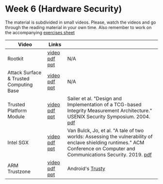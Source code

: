 # Week 6  (Hardware Security)

The material is subdivided in small videos.
Please, watch the videos and go through the reading material in your own time.
Also remember to work on the accompanying [exercises sheet](../exercises/EXERCISE6.md)

| Video                   | Links                     |                                                                                                                                                                                              |
|-------------------------|---------------------------|----------------------------------------------------------------------------------------------------------------------------------------------------------------------------------------------|
| Rootkit                 | [video]() [pdf]() [ppt]() | N/A                                                                                                                                                                                          |
| Attack Surface & Trusted Computing Base                 | [video]() [pdf]() [ppt]() | N/A                                                                                                                                                                                          |
| Trusted Platform Module | [video]() [pdf]() [ppt]() | Sailer et al. "Design and Implementation of a TCG-based Integrity Measurement Architecture." USENIX Security Symposium. 2004. [pdf](papers/sailer-2004.pdf)                                  |
| Intel SGX               | [video]() [pdf]() [ppt]() | Van Bulck, Jo, et al. "A tale of two worlds: Assessing the vulnerability of enclave shielding runtimes." ACM Conference on Computer and Communications Security. 2019. [pdf](bulck-2019.pdf) |
| ARM Trustzone           | [video]() [pdf]() [ppt]() | Android's [Trusty](https://source.android.com/security/trusty)                                                                                                                               |
